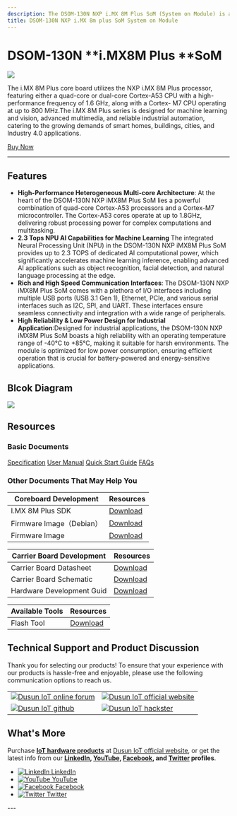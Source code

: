 ```yaml
---
description: The DSOM-130N NXP i.MX 8M Plus SoM (System on Module) is a powerful and versatile solution, featuring up to four ARM Cortex-A53 1.8 GHz processors and one Cortex®-M7 CPU, 2.3 Tops NPU. It delivers exceptional performance, rich multimedia capabilities, and versatile connectivity options, all while maintaining a compact footprint and energy efficiency, suitable for a variety of applications, including Machine Learning, Vision, Multimedia, Industrial IoT and lightweight AI-powered solutions.
title: DSOM-130N NXP i.MX 8m plus SoM System on Module
---
```


# DSOM-130N **i.MX8M Plus **SoM  

![](https://dusunprj.oss-us-west-1.aliyuncs.com/oss://dusunprj/DSOM/spec/DSOM-130N/dsom-130n-nxp-imx8m-plus.jpg)

The i.MX 8M Plus core board utilizes the NXP i.MX 8M Plus processor, featuring either a quad-core or dual-core Cortex-A53 CPU with a high-performance frequency of 1.6 GHz, along with a Cortex- M7 CPU operating at up to 800 MHz.The i.MX 8M Plus series is designed for machine learning and vision, advanced multimedia, and reliable industrial automation, catering to the growing demands of smart homes, buildings, cities, and Industry 4.0 applications.

<div style={{ display: 'flex', justifyContent: 'center' }}>
  <a href="https://www.dusuniot.com/product/dsom-130n-i-mx8m-plus-som/" style={{ display: 'inline-block', backgroundColor: '#F6940B', color: '#ffffff', padding: '10px 20px', textDecoration: 'none', borderRadius: '4px' }}>Buy Now</a>
</div>


***

## Features
- **High-Performance Heterogeneous Multi-core Architecture**: At the heart of the DSOM-130N NXP iMX8M Plus SoM lies a powerful combination of quad-core Cortex-A53 processors and a Cortex-M7 microcontroller. The Cortex-A53 cores operate at up to 1.8GHz, delivering robust processing power for complex computations and multitasking. 
- **2.3 Tops NPU AI Capabilities for Machine Learning** The integrated Neural Processing Unit (NPU) in the DSOM-130N NXP iMX8M Plus SoM provides up to 2.3 TOPS of dedicated AI computational power, which significantly accelerates machine learning inference, enabling advanced AI applications such as object recognition, facial detection, and natural language processing at the edge. 
- **Rich and High Speed Communication Interfaces**: The DSOM-130N NXP iMX8M Plus SoM comes with a plethora of I/O interfaces including multiple USB ports (USB 3.1 Gen 1), Ethernet, PCIe, and various serial interfaces such as I2C, SPI, and UART. These interfaces ensure seamless connectivity and integration with a wide range of peripherals. 
- **High Reliability & Low Power Design for Industrial Application**:Designed for industrial applications, the DSOM-130N NXP iMX8M Plus SoM boasts a high reliability with an operating temperature range of -40°C to +85°C, making it suitable for harsh environments. The module is optimized for low power consumption, ensuring efficient operation that is crucial for battery-powered and energy-sensitive applications. 

## Blcok Diagram  

![](https://dusunprj.oss-us-west-1.aliyuncs.com/oss://dusunprj/DSOM/spec/DSOM-130N/20240817105759.png)


## Resources
### Basic Documents  

<div class="custom-links">
  <a href="https://wiki.dusuniot.com/system_on_modules/px30-som/specification">Specification</a>
  <a href="https://wiki.dusuniot.com/system_on_modules/px30-som/user-manual">User Manual</a>
  <a href="https://wiki.dusuniot.com/system_on_modules/px30-som/quick-start-guide">Quick Start Guide</a>
  <a href="https://wiki.dusuniot.com/system_on_modules/px30-som/faqs">FAQs</a> 
</div>

### Other Documents That May Help You  

| Coreboard Development | Resources |
|-----|-----|
| I.MX 8M Plus SDK | [Download](https://drive.google.com/drive/folders/1UQc5YZwDO-eOKIljBnIPpKi_tjfoBu8j?usp=drive_link) |
| Firmware Image（Debian） | [Download](https://drive.google.com/file/d/1MHXgkVWJApXyL6PQYNGCmExWx5ddM10x/view?usp=sharing) |
| Firmware Image | [Download](https://drive.google.com/drive/folders/1exXL87WFU8Nga3IP1cysRUVwize1mdLz?usp=drive_link) |

| Carrier Board Development | Resources |
|-----|-----|
| Carrier Board Datasheet | [Download](https://drive.google.com/file/d/1qLiO7tqHQTAzWU-GdeQzxZf7VpCzsmfB/view?usp=drive_link) |
| Carrier Board Schematic | [Download](https://drive.google.com/file/d/1vy01453PYrJLA6q919qHulWDylQwlXGv/view?usp=drive_link) |
| Hardware Development Guid | [Download](https://drive.google.com/drive/folders/1HDtR9IbMsB4uDWi2oUIffUwOBSeeVZiX?usp=drive_link) |

| Available Tools | Resources |
|-----|-----|
| Flash Tool | [Download](https://drive.google.com/drive/folders/1KljPM21AbMEw2dlnQpGjs1fPjHlEjPuw?usp=drive_link) |

## Technical Support and Product Discussion

Thank you for selecting our products! To ensure that your experience with our products is hassle-free and enjoyable, please use the following communication options to reach us.   

<table>
  <tr>
    <td>
      <a href="https://community.dusuniot.com/"><img src="https://www.dusuniot.com/wp-content/uploads/2023/10/dusun-iot-online-forum.png" alt="Dusun IoT online forum" style={{ maxWidth: '100%', height: 'auto' }}/></a>
    </td>
    <td>
      <a href="https://www.dusuniot.com/"><img src="https://www.dusuniot.com/wp-content/uploads/2023/10/dusun-iot-official-website.png" alt="Dusun IoT official website" style={{ maxWidth: '100%', height: 'auto' }}/></a>
    </td>
  </tr>
  <tr>
    <td>
      <a href="https://github.com/dusun001/wiki"><img src="https://www.dusuniot.com/wp-content/uploads/2023/10/dusun-iot-github.png" alt="Dusun IoT github" style={{ maxWidth: '100%', height: 'auto' }}/></a>
    </td>
    <td>
      <a href="https://www.hackster.io/dusun-iot/"><img src="https://www.dusuniot.com/wp-content/uploads/2023/10/dusun-iot-hackster.png" alt="Dusun IoT hackster" style={{ maxWidth: '100%', height: 'auto' }}/></a>
    </td>
  </tr>
</table>

## What's More
Purchase **[IoT hardware products](https://www.dusuniot.com/shop/)** at [Dusun IoT official website](https://www.dusuniot.com/), or get the latest info from our **[LinkedIn](https://www.linkedin.com/company/dusun-electron-ltd/), [YouTube](https://www.youtube.com/channel/UCyb4PpqVgvKgC9KpkByZaaQ), [Facebook](https://www.facebook.com/DUSUN-IoT-101398069457701), and [Twitter](https://twitter.com/Dusunelectron) profiles**. 

<ul class="social-media-list">
  <li class="social-media-list-item">
    <a href="https://www.linkedin.com/company/dusun-electron-ltd/">
      <img src="https://www.dusuniot.com/wp-content/uploads/2023/10/dusun-iot-linkedin.png" alt="LinkedIn"/>
      LinkedIn
    </a>
  </li>
  <li class="social-media-list-item">
    <a href="https://www.youtube.com/channel/UCyb4PpqVgvKgC9KpkByZaaQ">
      <img src="https://www.dusuniot.com/wp-content/uploads/2023/10/dusun-iot-youtube.png" alt="YouTube"/>
      YouTube
    </a>
  </li>
  <li class="social-media-list-item">
    <a href="https://www.facebook.com/DUSUN-IoT-101398069457701">
      <img src="https://www.dusuniot.com/wp-content/uploads/2023/10/dusun-iot-facebook.png" alt="Facebook"/>
      Facebook
    </a>
  </li>
  <li class="social-media-list-item">
    <a href="https://twitter.com/Dusunelectron">
      <img src="https://www.dusuniot.com/wp-content/uploads/2023/10/dusun-iot-twitter.png" alt="Twitter"/>
      Twitter
    </a>
  </li>
</ul>﻿---
